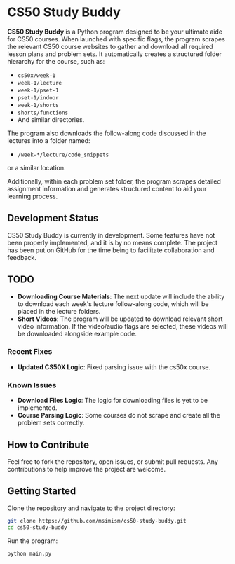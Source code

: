 # CS50 Study Buddy

**CS50 Study Buddy** is a Python program designed to be your ultimate aide for CS50 courses. When launched with specific flags, the program scrapes the relevant CS50 course websites to gather and download all required lesson plans and problem sets. It automatically creates a structured folder hierarchy for the course, such as:

- `cs50x/week-1`
- `week-1/lecture`
- `week-1/pset-1`
- `pset-1/indoor`
- `week-1/shorts`
- `shorts/functions`
- And similar directories.

The program also downloads the follow-along code discussed in the lectures into a folder named:

- `/week-*/lecture/code_snippets`

or a similar location.

Additionally, within each problem set folder, the program scrapes detailed assignment information and generates structured content to aid your learning process.

## Development Status

CS50 Study Buddy is currently in development. Some features have not been properly implemented, and it is by no means complete. The project has been put on GitHub for the time being to facilitate collaboration and feedback.

## TODO

- **Downloading Course Materials**: The next update will include the ability to download each week's lecture follow-along code, which will be placed in the lecture folders.
- **Short Videos**: The program will be updated to download relevant short video information. If the video/audio flags are selected, these videos will be downloaded alongside example code.

### Recent Fixes

- **Updated CS50X Logic**: Fixed parsing issue with the cs50x course.

### Known Issues

- **Download Files Logic**: The logic for downloading files is yet to be implemented.
- **Course Parsing Logic**: Some courses do not scrape and create all the problem sets correctly.

## How to Contribute

Feel free to fork the repository, open issues, or submit pull requests. Any contributions to help improve the project are welcome.

## Getting Started

Clone the repository and navigate to the project directory:

```bash
git clone https://github.com/msimism/cs50-study-buddy.git
cd cs50-study-buddy
```

Run the program:
```bash
python main.py

```


